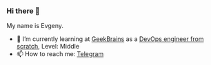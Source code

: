 ### Hi there 👋

My name is Evgeny.
- 🌱 I’m currently learning  at [GeekBrains](https://gb.ru/) as a [DevOps engineer from scratch](https://gb.ru/geek_university/developer/architecture/devops), Level: Middle
- 📫 How to reach me: [Telegram](https://t.me/DedaEsya)


<!--
**DedaYosya/DedaYosya** is a ✨ _special_ ✨ repository because its `README.md` (this file) appears on your GitHub profile.

Here are some ideas to get you started:

- 🔭 I’m currently working on ...
- 🌱 I’m currently learning ...
- 👯 I’m looking to collaborate on ...
- 🤔 I’m looking for help with ...
- 💬 Ask me about ...
- 📫 How to reach me: ...
- 😄 Pronouns: ...
- ⚡ Fun fact: ...
-->
